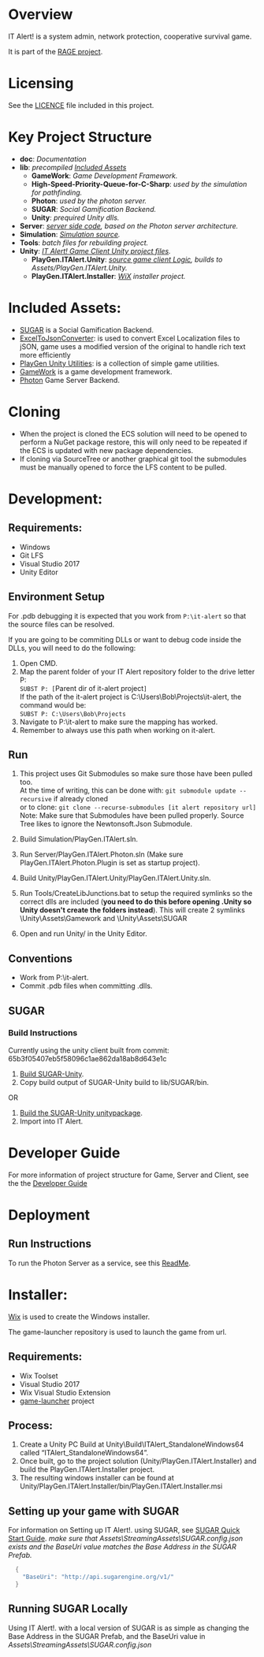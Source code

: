 # Overview 
IT Alert! is a system admin, network protection, cooperative survival game.

It is part of the [RAGE project](http://rageproject.eu/).

# Licensing
See the [LICENCE](LICENCE.md) file included in this project.

# Key Project Structure
- **doc**: *Documentation*
- **lib**: *precompiled [Included Assets](#Included-Assets)* 
  - **GameWork**: *Game Development Framework.*  
  - **High-Speed-Priority-Queue-for-C-Sharp**: *used by the simulation for pathfinding.*
  - **Photon**: *used by the photon server.*
  - **SUGAR**: *Social Gamification Backend.*
  - **Unity**: *prequired Unity dlls.*
- **Server**: *[server side code](Server/README.md), based on the Photon server architecture.*
- **Simulation**: *[Simulation source](Simulation/README.md).*
- **Tools**: *batch files for rebuilding project.*
- **Unity**: *[IT Alert! Game Client Unity project files](Unity/README.md).*
  - **PlayGen.ITAlert.Unity**: *[source game client Logic](Unity/PlayGen.ITAlert.Unity/README.md), builds to Assets/PlayGen.ITAlert.Unity.*
  - **PlayGen.ITAlert.Installer**: *[WiX](http://wixtoolset.org/) installer project.*

# Included Assets:
- [SUGAR](http://www.sugarengine.org/) is a Social Gamification Backend.
- [ExcelToJsonConverter](https://github.com/Benzino/ExcelToJsonConverter): is used to convert Excel Localization files to jSON, game uses a modified version of the original to handle rich text more efficiently
- [PlayGen Unity Utilities](https://github.com/playgen/unity-utilities): is a collection of simple game utilities.
- [GameWork](https://github.com/Game-Work/GameWork.Unity) is a game development framework. 
- [Photon](https://www.photonengine.com/en/OnPremise) Game Server Backend.

# Cloning
- When the project is cloned the ECS solution will need to be opened to perform a NuGet package restore, this will only need to be repeated if the ECS is updated with new package dependencies.
- If cloning via SourceTree or another graphical git tool the submodules must be manually opened to force the LFS content to be pulled.

# Development:
## Requirements:
- Windows
- Git LFS
- Visual Studio 2017
- Unity Editor

## Environment Setup
For .pdb debugging it is expected that you work from `P:\it-alert` so that the source files can be resolved.

If you are going to be commiting DLLs or want to debug code inside the DLLs, you will need to do the following:

1. Open CMD.
2. Map the parent folder of your IT Alert repository folder to the drive letter P:  
`SUBST P: [`Parent dir of it-alert project`]`  
If the path of the it-alert project is C:\Users\Bob\Projects\it-alert, the command would be:  
`SUBST P: C:\Users\Bob\Projects`
3. Navigate to P:\it-alert to make sure the mapping has worked.
4. Remember to always use this path when working on it-alert.

## Run
1. This project uses Git Submodules so make sure those have been pulled too.  
At the time of writing, this can be done with: `git submodule update --recursive` if already cloned  
or to clone: `git clone --recurse-submodules [it alert repository url]`  
Note: Make sure that Submodules have been pulled properly. Source Tree likes to ignore the Newtonsoft.Json Submodule.

2. Build Simulation/PlayGen.ITAlert.sln.

3. Run Server/PlayGen.ITAlert.Photon.sln (Make sure PlayGen.ITAlert.Photon.Plugin is set as startup project).

4. Build Unity/PlayGen.ITAlert.Unity/PlayGen.ITAlert.Unity.sln.

5. Run Tools/CreateLibJunctions.bat to setup the required symlinks so the correct dlls are included (**you need to do this before opening .Unity so Unity doesn't create the folders instead**). This will create 2 symlinks \Unity\Assets\Gamework and \Unity\Assets\SUGAR

6. Open and run Unity/ in the Unity Editor.


## Conventions
- Work from P:\it-alert.
- Commit .pdb files when committing .dlls.

## SUGAR
### Build Instructions
Currently using the unity client built from commit: 65b3f05407eb5f58096c1ae862da18ab8d643e1c

1. [Build SUGAR-Unity](https://docs.sugarengine.org/unity-client/tutorials/build-instructions.html).
2. Copy build output of SUGAR-Unity build to lib/SUGAR/bin.

OR

1. [Build the SUGAR-Unity unitypackage](https://docs.sugarengine.org/unity-client/tutorials/build-instructions.html).
2. Import into IT Alert.

# Developer Guide
For more information of project structure for Game, Server and Client, see the the [Developer Guide](docs/guides/DeveloperGuide.md)

# Deployment
## Run Instructions
To run the Photon Server as a service, see this [ReadMe](Server/deploy/README.md).

# Installer:
[Wix](http://wixtoolset.org/) is used to create the Windows installer.

The game-launcher repository is used to launch the game from url.

## Requirements:
- Wix Toolset
- Visual Studio 2017
- Wix Visual Studio Extension
- [game-launcher](https://gitlab.com/playgen/game-launcher) project

## Process:
1. Create a Unity PC Build at Unity\Build\ITAlert_StandaloneWindows64 called “ITAlert_StandaloneWindows64”.
2. Once built, go to the project solution (Unity/PlayGen.ITAlert.Installer) and build the PlayGen.ITAlert.Installer project.
3. The resulting windows installer can be found at Unity/PlayGen.ITAlert.Installer/bin/PlayGen.ITAlert.Installer.msi

## Setting up your game with SUGAR
For information on Setting up IT Alert!. using SUGAR, see [SUGAR Quick Start Guide](http://api.sugarengine.org/v1/unity-client/tutorials/quick-start.html). *make sure that Assets\StreamingAssets\SUGAR.config.json exists and the BaseUri value matches the Base Address in the SUGAR Prefab.* 

``` c#
  {
    "BaseUri": "http://api.sugarengine.org/v1/"
  }
````

## Running SUGAR Locally
Using IT Alert!. with a local version of SUGAR is as simple as changing the Base Address in the SUGAR Prefab, and the BaseUri value in *Assets\StreamingAssets\SUGAR.config.json*